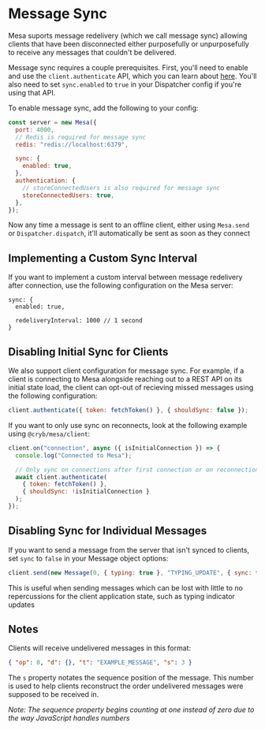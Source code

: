 # Message Sync

Mesa suports message redelivery (which we call message sync) allowing clients
that have been disconnected either purposefully or unpurposefully to receive any
messages that couldn't be delivered.

Message sync requires a couple prerequisites. First, you'll need to enable and
use the `client.authenticate` API, which you can learn about
[here](../client/authentication.md). You'll also need to set `sync.enabled` to
`true` in your Dispatcher config if you're using that API.

To enable message sync, add the following to your config:

```js
const server = new Mesa({
  port: 4000,
  // Redis is required for message sync
  redis: "redis://localhost:6379",

  sync: {
    enabled: true,
  },
  authentication: {
    // storeConnectedUsers is also required for message sync
    storeConnectedUsers: true,
  },
});
```

Now any time a message is sent to an offline client, either using `Mesa.send` or
`Dispatcher.dispatch`, it'll automatically be sent as soon as they connect

## Implementing a Custom Sync Interval

If you want to implement a custom interval between message redelivery after
connection, use the following configuration on the Mesa server:

```
sync: {
  enabled: true,

  redeliveryInterval: 1000 // 1 second
}
```

## Disabling Initial Sync for Clients

We also support client configuration for message sync. For example, if a client
is connecting to Mesa alongside reaching out to a REST API on its initial state
load, the client can opt-out of recieving missed messages using the following
configuration:

```js
client.authenticate({ token: fetchToken() }, { shouldSync: false });
```

If you want to only use sync on reconnects, look at the following example using
`@cryb/mesa/client`:

```js
client.on("connection", async ({ isInitialConnection }) => {
  console.log("Connected to Mesa");

  // Only sync on connections after first connection or on reconnections
  await client.authenticate(
    { token: fetchToken() },
    { shouldSync: !isInitialConnection }
  );
});
```

## Disabling Sync for Individual Messages

If you want to send a message from the server that isn't synced to clients, set
`sync` to `false` in your Message object options:

```js
client.send(new Message(0, { typing: true }, "TYPING_UPDATE", { sync: false }));
```

This is useful when sending messages which can be lost with little to no
repercussions for the client application state, such as typing indicator updates

## Notes

Clients will receive undelivered messages in this format:

```json
{ "op": 0, "d": {}, "t": "EXAMPLE_MESSAGE", "s": 3 }
```

The `s` property notates the sequence position of the message. This number is
used to help clients reconstruct the order undelivered messages were supposed to
be received in.

_Note: The sequence property begins counting at one instead of zero due to the
way JavaScript handles numbers_
